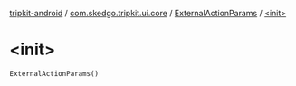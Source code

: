 [tripkit-android](../../index.md) / [com.skedgo.tripkit.ui.core](../index.md) / [ExternalActionParams](index.md) / [&lt;init&gt;](./-init-.md)

# &lt;init&gt;

`ExternalActionParams()`